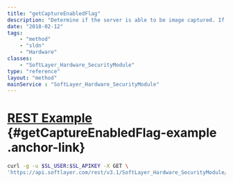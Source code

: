 ```yaml
---
title: "getCaptureEnabledFlag"
description: "Determine if the server is able to be image captured. If unable to image capture a reason will be provided."
date: "2018-02-12"
tags:
    - "method"
    - "sldn"
    - "Hardware"
classes:
    - "SoftLayer_Hardware_SecurityModule"
type: "reference"
layout: "method"
mainService : "SoftLayer_Hardware_SecurityModule"
---
```


# [REST Example](#getCaptureEnabledFlag-example) <a href="/article/rest/"><i class="fas fa-question"></i></a> {#getCaptureEnabledFlag-example .anchor-link} 
```bash
curl -g -u $SL_USER:$SL_APIKEY -X GET \
'https://api.softlayer.com/rest/v3.1/SoftLayer_Hardware_SecurityModule/{SoftLayer_Hardware_SecurityModuleID}/getCaptureEnabledFlag'
```
